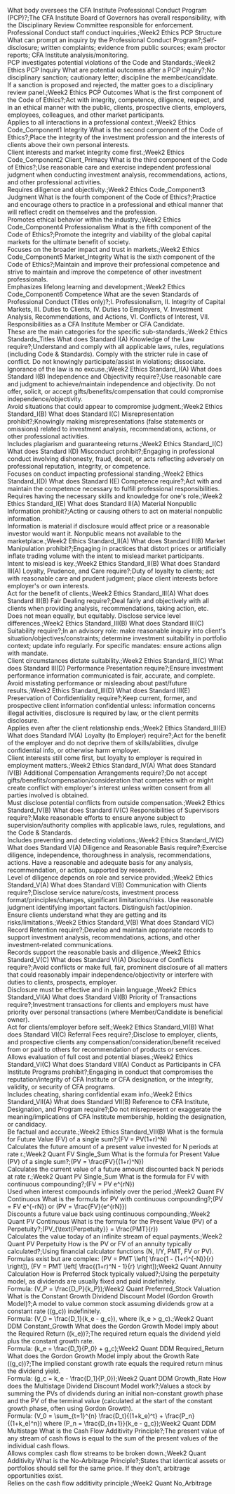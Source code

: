 What body oversees the CFA Institute Professional Conduct Program (PCP)?;The CFA Institute Board of Governors has overall responsibility, with the Disciplinary Review Committee responsible for enforcement.<br>Professional Conduct staff conduct inquiries.;Week2 Ethics PCP Structure
What can prompt an inquiry by the Professional Conduct Program?;Self-disclosure; written complaints; evidence from public sources; exam proctor reports; CFA Institute analysis/monitoring.<br>PCP investigates potential violations of the Code and Standards.;Week2 Ethics PCP Inquiry
What are potential outcomes after a PCP inquiry?;No disciplinary sanction; cautionary letter; discipline the member/candidate.<br>If a sanction is proposed and rejected, the matter goes to a disciplinary review panel.;Week2 Ethics PCP Outcomes
What is the first component of the Code of Ethics?;Act with integrity, competence, diligence, respect, and in an ethical manner with the public, clients, prospective clients, employers, employees, colleagues, and other market participants.<br>Applies to all interactions in a professional context.;Week2 Ethics Code_Component1 Integrity
What is the second component of the Code of Ethics?;Place the integrity of the investment profession and the interests of clients above their own personal interests.<br>Client interests and market integrity come first.;Week2 Ethics Code_Component2 Client_Primacy
What is the third component of the Code of Ethics?;Use reasonable care and exercise independent professional judgment when conducting investment analysis, recommendations, actions, and other professional activities.<br>Requires diligence and objectivity.;Week2 Ethics Code_Component3 Judgment
What is the fourth component of the Code of Ethics?;Practice and encourage others to practice in a professional and ethical manner that will reflect credit on themselves and the profession.<br>Promotes ethical behavior within the industry.;Week2 Ethics Code_Component4 Professionalism
What is the fifth component of the Code of Ethics?;Promote the integrity and viability of the global capital markets for the ultimate benefit of society.<br>Focuses on the broader impact and trust in markets.;Week2 Ethics Code_Component5 Market_Integrity
What is the sixth component of the Code of Ethics?;Maintain and improve their professional competence and strive to maintain and improve the competence of other investment professionals.<br>Emphasizes lifelong learning and development.;Week2 Ethics Code_Component6 Competence
What are the seven Standards of Professional Conduct (Titles only)?;I. Professionalism, II. Integrity of Capital Markets, III. Duties to Clients, IV. Duties to Employers, V. Investment Analysis, Recommendations, and Actions, VI. Conflicts of Interest, VII. Responsibilities as a CFA Institute Member or CFA Candidate.<br>These are the main categories for the specific sub-standards.;Week2 Ethics Standards_Titles
What does Standard I(A) Knowledge of the Law require?;Understand and comply with all applicable laws, rules, regulations (including Code & Standards). Comply with the stricter rule in case of conflict. Do not knowingly participate/assist in violations; dissociate.<br>Ignorance of the law is no excuse.;Week2 Ethics Standard_I(A)
What does Standard I(B) Independence and Objectivity require?;Use reasonable care and judgment to achieve/maintain independence and objectivity. Do not offer, solicit, or accept gifts/benefits/compensation that could compromise independence/objectivity.<br>Avoid situations that could appear to compromise judgment.;Week2 Ethics Standard_I(B)
What does Standard I(C) Misrepresentation prohibit?;Knowingly making misrepresentations (false statements or omissions) related to investment analysis, recommendations, actions, or other professional activities.<br>Includes plagiarism and guaranteeing returns.;Week2 Ethics Standard_I(C)
What does Standard I(D) Misconduct prohibit?;Engaging in professional conduct involving dishonesty, fraud, deceit, or acts reflecting adversely on professional reputation, integrity, or competence.<br>Focuses on conduct impacting professional standing.;Week2 Ethics Standard_I(D)
What does Standard I(E) Competence require?;Act with and maintain the competence necessary to fulfill professional responsibilities.<br>Requires having the necessary skills and knowledge for one's role.;Week2 Ethics Standard_I(E)
What does Standard II(A) Material Nonpublic Information prohibit?;Acting or causing others to act on material nonpublic information.<br>Information is material if disclosure would affect price or a reasonable investor would want it. Nonpublic means not available to the marketplace.;Week2 Ethics Standard_II(A)
What does Standard II(B) Market Manipulation prohibit?;Engaging in practices that distort prices or artificially inflate trading volume with the intent to mislead market participants.<br>Intent to mislead is key.;Week2 Ethics Standard_II(B)
What does Standard III(A) Loyalty, Prudence, and Care require?;Duty of loyalty to clients; act with reasonable care and prudent judgment; place client interests before employer's or own interests.<br>Act for the benefit of clients.;Week2 Ethics Standard_III(A)
What does Standard III(B) Fair Dealing require?;Deal fairly and objectively with all clients when providing analysis, recommendations, taking action, etc.<br>Does not mean equally, but equitably. Disclose service level differences.;Week2 Ethics Standard_III(B)
What does Standard III(C) Suitability require?;In an advisory role: make reasonable inquiry into client's situation/objectives/constraints; determine investment suitability in portfolio context; update info regularly. For specific mandates: ensure actions align with mandate.<br>Client circumstances dictate suitability.;Week2 Ethics Standard_III(C)
What does Standard III(D) Performance Presentation require?;Ensure investment performance information communicated is fair, accurate, and complete.<br>Avoid misstating performance or misleading about past/future results.;Week2 Ethics Standard_III(D)
What does Standard III(E) Preservation of Confidentiality require?;Keep current, former, and prospective client information confidential unless: information concerns illegal activities, disclosure is required by law, or the client permits disclosure.<br>Applies even after the client relationship ends.;Week2 Ethics Standard_III(E)
What does Standard IV(A) Loyalty (to Employer) require?;Act for the benefit of the employer and do not deprive them of skills/abilities, divulge confidential info, or otherwise harm employer.<br>Client interests still come first, but loyalty to employer is required in employment matters.;Week2 Ethics Standard_IV(A)
What does Standard IV(B) Additional Compensation Arrangements require?;Do not accept gifts/benefits/compensation/consideration that competes with or might create conflict with employer's interest unless written consent from all parties involved is obtained.<br>Must disclose potential conflicts from outside compensation.;Week2 Ethics Standard_IV(B)
What does Standard IV(C) Responsibilities of Supervisors require?;Make reasonable efforts to ensure anyone subject to supervision/authority complies with applicable laws, rules, regulations, and the Code & Standards.<br>Includes preventing and detecting violations.;Week2 Ethics Standard_IV(C)
What does Standard V(A) Diligence and Reasonable Basis require?;Exercise diligence, independence, thoroughness in analysis, recommendations, actions. Have a reasonable and adequate basis for any analysis, recommendation, or action, supported by research.<br>Level of diligence depends on role and service provided.;Week2 Ethics Standard_V(A)
What does Standard V(B) Communication with Clients require?;Disclose service nature/costs, investment process format/principles/changes, significant limitations/risks. Use reasonable judgment identifying important factors. Distinguish fact/opinion.<br>Ensure clients understand what they are getting and its risks/limitations.;Week2 Ethics Standard_V(B)
What does Standard V(C) Record Retention require?;Develop and maintain appropriate records to support investment analysis, recommendations, actions, and other investment-related communications.<br>Records support the reasonable basis and diligence.;Week2 Ethics Standard_V(C)
What does Standard VI(A) Disclosure of Conflicts require?;Avoid conflicts or make full, fair, prominent disclosure of all matters that could reasonably impair independence/objectivity or interfere with duties to clients, prospects, employer.<br>Disclosure must be effective and in plain language.;Week2 Ethics Standard_VI(A)
What does Standard VI(B) Priority of Transactions require?;Investment transactions for clients and employers must have priority over personal transactions (where Member/Candidate is beneficial owner).<br>Act for clients/employer before self.;Week2 Ethics Standard_VI(B)
What does Standard VI(C) Referral Fees require?;Disclose to employer, clients, and prospective clients any compensation/consideration/benefit received from or paid to others for recommendation of products or services.<br>Allows evaluation of full cost and potential biases.;Week2 Ethics Standard_VI(C)
What does Standard VII(A) Conduct as Participants in CFA Institute Programs prohibit?;Engaging in conduct that compromises the reputation/integrity of CFA Institute or CFA designation, or the integrity, validity, or security of CFA programs.<br>Includes cheating, sharing confidential exam info.;Week2 Ethics Standard_VII(A)
What does Standard VII(B) Reference to CFA Institute, Designation, and Program require?;Do not misrepresent or exaggerate the meaning/implications of CFA Institute membership, holding the designation, or candidacy.<br>Be factual and accurate.;Week2 Ethics Standard_VII(B)
What is the formula for Future Value (FV) of a single sum?;\(FV = PV(1+r)^N\)<br>Calculates the future amount of a present value invested for N periods at rate r.;Week2 Quant FV Single_Sum
What is the formula for Present Value (PV) of a single sum?;\(PV = \frac{FV}{(1+r)^N}\)<br>Calculates the current value of a future amount discounted back N periods at rate r.;Week2 Quant PV Single_Sum
What is the formula for FV with continuous compounding?;\(FV = PV e^{rN}\)<br>Used when interest compounds infinitely over the period.;Week2 Quant FV Continuous
What is the formula for PV with continuous compounding?;\(PV = FV e^{-rN}\) or \(PV = \frac{FV}{e^{rN}}\)<br>Discounts a future value back using continuous compounding.;Week2 Quant PV Continuous
What is the formula for the Present Value (PV) of a Perpetuity?;\(PV_{\text{Perpetuity}} = \frac{PMT}{r}\)<br>Calculates the value today of an infinite stream of equal payments.;Week2 Quant PV Perpetuity
How is the PV or FV of an annuity typically calculated?;Using financial calculator functions (N, I/Y, PMT, FV or PV).<br>Formulas exist but are complex: \(PV = PMT \left[ \frac{1 - (1+r)^{-N}}{r} \right]\), \(FV = PMT \left[ \frac{(1+r)^N - 1}{r} \right]\);Week2 Quant Annuity Calculation
How is Preferred Stock typically valued?;Using the perpetuity model, as dividends are usually fixed and paid indefinitely.<br>Formula: \(V_P = \frac{D_P}{k_P}\);Week2 Quant Preferred_Stock Valuation
What is the Constant Growth Dividend Discount Model (Gordon Growth Model)?;A model to value common stock assuming dividends grow at a constant rate (\(g_c\)) indefinitely.<br>Formula: \(V_0 = \frac{D_1}{k_e - g_c}\), where \(k_e > g_c\).;Week2 Quant DDM Constant_Growth
What does the Gordon Growth Model imply about the Required Return (\(k_e\))?;The required return equals the dividend yield plus the constant growth rate.<br>Formula: \(k_e = \frac{D_1}{P_0} + g_c\);Week2 Quant DDM Required_Return
What does the Gordon Growth Model imply about the Growth Rate (\(g_c\))?;The implied constant growth rate equals the required return minus the dividend yield.<br>Formula: \(g_c = k_e - \frac{D_1}{P_0}\);Week2 Quant DDM Growth_Rate
How does the Multistage Dividend Discount Model work?;Values a stock by summing the PVs of dividends during an initial non-constant growth phase and the PV of the terminal value (calculated at the start of the constant growth phase, often using Gordon Growth).<br>Formula: \(V_0 = \sum_{t=1}^{n} \frac{D_t}{(1+k_e)^t} + \frac{P_n}{(1+k_e)^n}\) where \(P_n = \frac{D_{n+1}}{k_e - g_c}\);Week2 Quant DDM Multistage
What is the Cash Flow Additivity Principle?;The present value of any stream of cash flows is equal to the sum of the present values of the individual cash flows.<br>Allows complex cash flow streams to be broken down.;Week2 Quant Additivity
What is the No-Arbitrage Principle?;States that identical assets or portfolios should sell for the same price. If they don't, arbitrage opportunities exist.<br>Relies on the cash flow additivity principle.;Week2 Quant No_Arbitrage